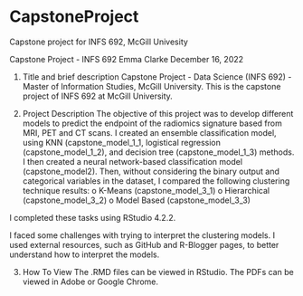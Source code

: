# CapstoneProject
Capstone project for INFS 692, McGill Univesity 


Capstone Project - INFS 692
Emma Clarke
December 16, 2022 

1. Title and brief description
Capstone Project - Data Science (INFS 692) - Master of Information Studies, McGill University.
This is the capstone project of INFS 692 at McGill University. 

2. Project Description
The objective of this project was to develop different models to predict the endpoint of the radiomics signature based from MRI, PET and CT scans.
I created an ensemble classification model, using KNN (capstone_model_1_1, logistical regression (capstone_model_1_2), and decision tree (capstone_model_1_3) methods.
I then created a neural network-based classification model (capstone_model2). Then, without considering the binary output and categorical variables in the dataset, I
compared the following clustering technique results:
  o K-Means (capstone_model_3_1)
  o Hierarchical (capstone_model_3_2)
  o Model Based (capstone_model_3_3)

I completed these tasks using RStudio 4.2.2.
 
I faced some challenges with trying to interpret the clustering models. I used external resources, such as GitHub and R-Blogger pages, 
to better understand how to interpret the models.

3. How To View
The .RMD files can be viewed in RStudio. The PDFs can be viewed in Adobe or Google Chrome. 

